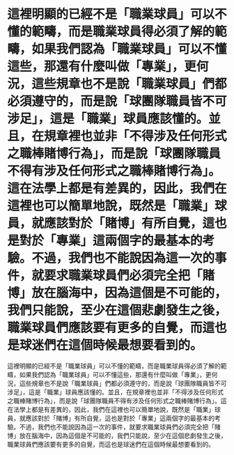 #  這裡明顯的已經不是「職業球員」可以不懂的範疇，而是職業球員得必須了解的範疇，如果我們認為「職業球員」可以不懂這些，那還有什麼叫做「專業」，更何況，這些規章也不是說「職業球員」們都必須遵守的，而是說「球團隊職員皆不可涉足」，這是「職業」球員應該懂的。並且，在規章裡也並非「不得涉及任何形式之職棒賭博行為」，而是說「球團隊職員不得有涉及任何形式之職棒賭博行為」。這在法學上都是有差異的，因此，我們在這裡也可以簡單地說，既然是「職業」球員，就應該對於「賭博」有所自覺，這也是對於「專業」這兩個字的最基本的考驗。不過，我們也不能說因為這一次的事件，就要求職業球員們必須完全把「賭博」放在腦海中，因為這個是不可能的，我們只能說，至少在這個悲劇發生之後，職業球員們應該要有更多的自覺，而這也是球迷們在這個時候最想要看到的。 
  這裡明顯的已經不是「職業球員」可以不懂的範疇，而是職業球員得必須了解的範疇，如果我們認為「職業球員」可以不懂這些，那還有什麼叫做「專業」，更何況，這些規章也不是說「職業球員」們都必須遵守的，而是說「球團隊職員皆不可涉足」，這是「職業」球員應該懂的。並且，在規章裡也並非「不得涉及任何形式之職棒賭博行為」，而是說「球團隊職員不得有涉及任何形式之職棒賭博行為」。這在法學上都是有差異的，因此，我們在這裡也可以簡單地說，既然是「職業」球員，就應該對於「賭博」有所自覺，這也是對於「專業」這兩個字的最基本的考驗。不過，我們也不能說因為這一次的事件，就要求職業球員們必須完全把「賭博」放在腦海中，因為這個是不可能的，我們只能說，至少在這個悲劇發生之後，職業球員們應該要有更多的自覺，而這也是球迷們在這個時候最想要看到的。